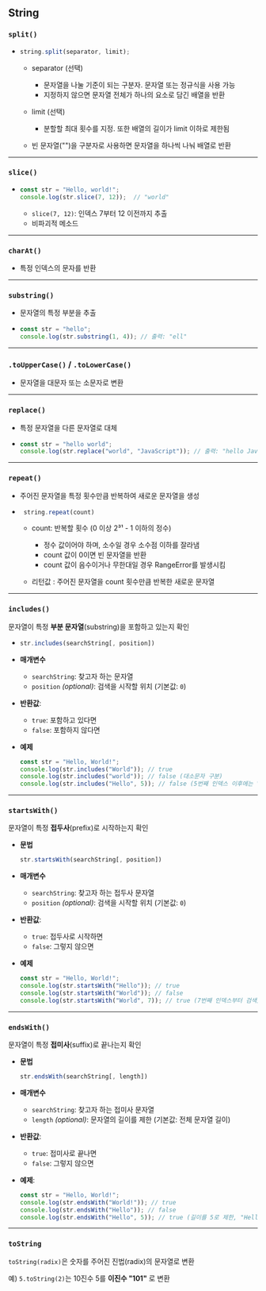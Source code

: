 ## String

### `split()`
- ```js
  string.split(separator, limit);
  ```

  - separator (선택)
    - 문자열을 나눌 기준이 되는 구분자. 문자열 또는 정규식을 사용 가능
    - 지정하지 않으면 문자열 전체가 하나의 요소로 담긴 배열을 반환

  - limit (선택)
    - 분할할 최대 횟수를 지정. 또한 배열의 길이가 limit 이하로 제한됨
  
  - 빈 문자열("")을 구분자로 사용하면 문자열을 하나씩 나눠 배열로 반환

---

### `slice()`
- ```js
  const str = "Hello, world!";
  console.log(str.slice(7, 12));  // "world"
  ```
  - `slice(7, 12)`: 인덱스 7부터 12 이전까지 추출
  - 비파괴적 메소드

---

### `charAt()`
- 특정 인덱스의 문자를 반환
---

### `substring()`
- 문자열의 특정 부분을 추출

- ```js 
  const str = "hello";
  console.log(str.substring(1, 4)); // 출력: "ell"
  ```
---
### `.toUpperCase()` / `.toLowerCase()`

- 문자열을 대문자 또는 소문자로 변환
---
### `replace()`

- 특정 문자열을 다른 문자열로 대체

- ```js 
  const str = "hello world";
  console.log(str.replace("world", "JavaScript")); // 출력: "hello JavaScript"
  ```
---
### `repeat()`
- 주어진 문자열을 특정 횟수만큼 반복하여 새로운 문자열을 생성

- ```js 
   string.repeat(count)
  ```
  - count: 반복할 횟수 (0 이상 2³¹ - 1 이하의 정수)
     - 정수 값이어야 하며, 소수일 경우 소수점 이하를 잘라냄
     - count 값이 0이면 빈 문자열을 반환
     - count 값이 음수이거나 무한대일 경우 RangeError를 발생시킴

  - 리턴값 : 주어진 문자열을 count 횟수만큼 반복한 새로운 문자열
---
### `includes()`
문자열이 특정 **부분 문자열**(substring)을 포함하고 있는지 확인

- 
  ```js
  str.includes(searchString[, position])
  ```
- **매개변수**
  - `searchString`: 찾고자 하는 문자열
  - `position` *(optional)*: 검색을 시작할 위치 (기본값: `0`)
- **반환값**:
  - `true`: 포함하고 있다면
  - `false`: 포함하지 않다면

- **예제**
  ```js
  const str = "Hello, World!";
  console.log(str.includes("World")); // true
  console.log(str.includes("world")); // false (대소문자 구분)
  console.log(str.includes("Hello", 5)); // false (5번째 인덱스 이후에는 "Hello"가 없음)
  ```

---

### **`startsWith()`**
문자열이 특정 **접두사**(prefix)로 시작하는지 확인

- **문법**
  ```javascript
  str.startsWith(searchString[, position])
  ```
- **매개변수**
  - `searchString`: 찾고자 하는 접두사 문자열
  - `position` *(optional)*: 검색을 시작할 위치 (기본값: `0`)
- **반환값**:
  - `true`: 접두사로 시작하면
  - `false`: 그렇지 않으면

- **예제**
  ```javascript
  const str = "Hello, World!";
  console.log(str.startsWith("Hello")); // true
  console.log(str.startsWith("World")); // false
  console.log(str.startsWith("World", 7)); // true (7번째 인덱스부터 검색)
  ```

---

### **`endsWith()`**
문자열이 특정 **접미사**(suffix)로 끝나는지 확인

- **문법**
  ```javascript
  str.endsWith(searchString[, length])
  ```
- **매개변수**
  - `searchString`: 찾고자 하는 접미사 문자열
  - `length` *(optional)*: 문자열의 길이를 제한 (기본값: 전체 문자열 길이)
- **반환값**:
  - `true`: 접미사로 끝나면
  - `false`: 그렇지 않으면

- **예제**:
  ```javascript
  const str = "Hello, World!";
  console.log(str.endsWith("World!")); // true
  console.log(str.endsWith("Hello")); // false
  console.log(str.endsWith("Hello", 5)); // true (길이를 5로 제한, "Hello"로 끝남)
  ```

---
### `toString`
`toString(radix)`은 숫자를 주어진 진법(radix)의 문자열로 변환

예) `5.toString(2)`는 10진수 5를 **이진수 "101"** 로 변환
